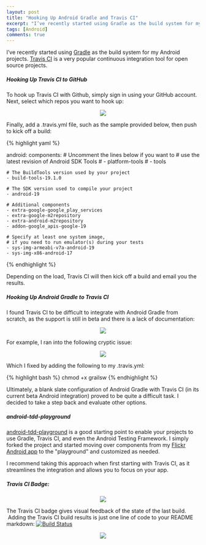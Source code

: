 ```yaml
---
layout: post
title: "Hooking Up Android Gradle and Travis CI"
excerpt: "I’ve recently started using Gradle as the build system for my Android projects.  Travis CI is a very popular continuous integration tool for open source projects."
tags: [Android]
comments: true
---
```


I’ve recently started using [Gradle](http://www.gradle.org/) as the build system for my Android projects.  [Travis CI](https://travis-ci.org/) is a very popular continuous integration tool for open source projects.

##### Hooking Up Travis CI to GitHub

To hook up Travis CI with Github, simply sign in using your GitHub account. Next, select which repos you want to hook up:

<p align="center">
  <img src="http://donnemartin.com/wp-content/uploads/2014/10/Screen-Shot-2014-10-04-at-4.21.59-AM.png">
</p>

Finally, add a .travis.yml file, such as the sample provided below, then push to kick off a build:

{% highlight yaml %}

android:
  components:
    # Uncomment the lines below if you want to
    # use the latest revision of Android SDK Tools
    # - platform-tools
    # - tools

    # The BuildTools version used by your project
    - build-tools-19.1.0

    # The SDK version used to compile your project
    - android-19

    # Additional components
    - extra-google-google_play_services
    - extra-google-m2repository
    - extra-android-m2repository
    - addon-google_apis-google-19

    # Specify at least one system image,
    # if you need to run emulator(s) during your tests
    - sys-img-armeabi-v7a-android-19
    - sys-img-x86-android-17

{% endhighlight %}

Depending on the load, Travis CI will then kick off a build and email you the results.

##### Hooking Up Android Gradle to Travis CI

I found Travis CI to be difficult to integrate with Android Gradle from scratch, as the support is still in beta and there is a lack of documentation:

<p align="center">
  <img src="http://donnemartin.com/wp-content/uploads/2014/10/Screen-Shot-2014-10-03-at-7.45.20-PM-1024x263.png">
</p>

For example, I ran into the following cryptic issue:

<p align="center">
  <img src="http://donnemartin.com/wp-content/uploads/2014/10/Screen-Shot-2014-10-03-at-7.48.37-PM.png">
</p>

Which I fixed by adding the following to my .travis.yml:

{% highlight bash %}
chmod +x grailsw
{% endhighlight %}

Ultimately, a blank slate configuration of Android Gradle with Travis CI (in its current beta Android integration) proved to be quite a difficult task.  I decided to take a step back and evaluate other options.

##### android-tdd-playground

[android-tdd-playground](https://github.com/donnemartin/android-tdd-playground) is a good starting point to enable your projects to use Gradle, Travis CI, and even the Android Testing Framework. I simply forked the project and started moving over components from my [Flickr Android app](https://github.com/donnemartin/photogallery) to the "playground" and customized as needed.

I recommend taking this approach when first starting with Travis CI, as it streamlines the integration and allows you to focus on your app.

##### Travis CI Badge:

<p align="center">
  <img src="http://donnemartin.com/wp-content/uploads/2014/10/Screen-Shot-2014-10-03-at-7.48.37-PM.png">
</p>

The Travis CI badge gives visual feedback of the state of the last build.  Adding the Travis CI build results is just one line of code to your README markdown: [![Build Status](https://travis-ci.org/donnemartin/photogallery.svg?branch=master)](https://travis-ci.org/donnemartin/photogallery)

<p align="center">
  <img src="http://donnemartin.com/wp-content/uploads/2014/10/Screen-Shot-2014-10-04-at-4.39.06-AM.png">
</p>
